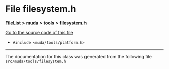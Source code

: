 

# File filesystem.h



[**FileList**](files.md) **>** [**muda**](dir_be047e8c00f93e2e88c2a417393a7f42.md) **>** [**tools**](dir_4d62fb1c1e2c9fb3fa1c4847a09b7b77.md) **>** [**filesystem.h**](filesystem_8h.md)

[Go to the source code of this file](filesystem_8h_source.md)



* `#include <muda/tools/platform.h>`


































































------------------------------
The documentation for this class was generated from the following file `src/muda/tools/filesystem.h`

